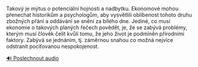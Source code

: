 
Takový je mýtus o potenciální hojnosti a nadbytku. Ekonomové mohou přenechat historikům a psychologům, aby vysvětlili oblíbenost tohoto druhu zbožných přání a oddávání se snění za bílého dne. Jediné, co musí ekonomie o takových planých řečech povědět, je, že se zabývá problémy, kterým musí člověk čelit kvůli tomu, že jeho život je podmíněn přírodními faktory. Zabývá se jednáním, tj. záměrnou snahou co možná nejvíce odstranit pociťovanou nespokojenost.

[🔊 Poslechnout audio](/data/7-paragraphs/audio/chapter_47/para_005-Takov-je-mtus-o-potenciln-hojnosti-a-nadbytku.mp3)
